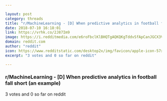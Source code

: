 ```yaml
---

layout: post
category: threads
title: "r/MachineLearning - [D] When predictive analytics in football fall short (an example)"
date: 2018-07-10 16:18:01
link: https://vrhk.co/2J87Im9
image: https://i.redditmedia.com/e6roFbclKlBHQTgAQKQKgTddvSfApCanJGCX3VnqUNs.jpg?s=5bea816fdd0180af1f8468a1e7ba1900
domain: reddit.com
author: "reddit"
icon: https://www.redditstatic.com/desktop2x/img/favicon/apple-icon-57x57.png
excerpt: "3 votes and 0 so far on reddit"

---
```


### r/MachineLearning - [D] When predictive analytics in football fall short (an example)

3 votes and 0 so far on reddit